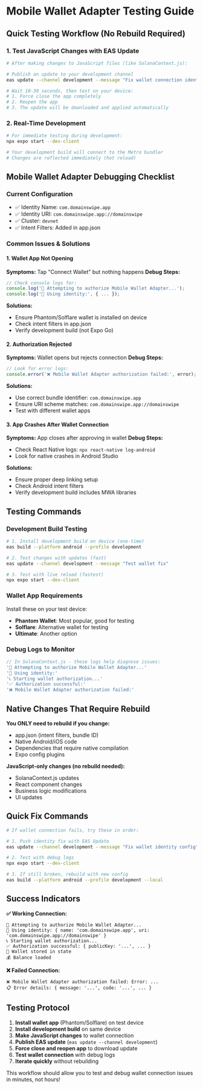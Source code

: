 # Mobile Wallet Adapter Testing Guide

## Quick Testing Workflow (No Rebuild Required)

### 1. Test JavaScript Changes with EAS Update

```bash
# After making changes to JavaScript files (like SolanaContext.js):

# Publish an update to your development channel
eas update --channel development --message "Fix wallet connection identity"

# Wait 10-30 seconds, then test on your device:
# 1. Force close the app completely
# 2. Reopen the app
# 3. The update will be downloaded and applied automatically
```

### 2. Real-Time Development

```bash
# For immediate testing during development:
npx expo start --dev-client

# Your development build will connect to the Metro bundler
# Changes are reflected immediately (hot reload)
```

## Mobile Wallet Adapter Debugging Checklist

### Current Configuration
- ✅ Identity Name: `com.domainswipe.app`
- ✅ Identity URI: `com.domainswipe.app://domainswipe`
- ✅ Cluster: `devnet`
- ✅ Intent Filters: Added in app.json

### Common Issues & Solutions

#### 1. **Wallet App Not Opening**
**Symptoms:** Tap "Connect Wallet" but nothing happens
**Debug Steps:**
```javascript
// Check console logs for:
console.log('🔄 Attempting to authorize Mobile Wallet Adapter...');
console.log('📱 Using identity:', { ... });
```

**Solutions:**
- Ensure Phantom/Solflare wallet is installed on device
- Check intent filters in app.json
- Verify development build (not Expo Go)

#### 2. **Authorization Rejected**
**Symptoms:** Wallet opens but rejects connection
**Debug Steps:**
```javascript
// Look for error logs:
console.error('❌ Mobile Wallet Adapter authorization failed:', error);
```

**Solutions:**
- Use correct bundle identifier: `com.domainswipe.app`
- Ensure URI scheme matches: `com.domainswipe.app://domainswipe`
- Test with different wallet apps

#### 3. **App Crashes After Wallet Connection**
**Symptoms:** App closes after approving in wallet
**Debug Steps:**
- Check React Native logs: `npx react-native log-android`
- Look for native crashes in Android Studio

**Solutions:**
- Ensure proper deep linking setup
- Check Android intent filters
- Verify development build includes MWA libraries

## Testing Commands

### Development Build Testing
```bash
# 1. Install development build on device (one-time)
eas build --platform android --profile development

# 2. Test changes with updates (fast)
eas update --channel development --message "Test wallet fix"

# 3. Test with live reload (fastest)
npx expo start --dev-client
```

### Wallet App Requirements
Install these on your test device:
- **Phantom Wallet**: Most popular, good for testing
- **Solflare**: Alternative wallet for testing
- **Ultimate**: Another option

### Debug Logs to Monitor
```javascript
// In SolanaContext.js - these logs help diagnose issues:
'🔄 Attempting to authorize Mobile Wallet Adapter...'
'📱 Using identity:'
'📞 Starting wallet authorization...'
'✅ Authorization successful:'
'❌ Mobile Wallet Adapter authorization failed:'
```

## Native Changes That Require Rebuild

**You ONLY need to rebuild if you change:**
- app.json (intent filters, bundle ID)
- Native Android/iOS code
- Dependencies that require native compilation
- Expo config plugins

**JavaScript-only changes (no rebuild needed):**
- SolanaContext.js updates
- React component changes
- Business logic modifications
- UI updates

## Quick Fix Commands

```bash
# If wallet connection fails, try these in order:

# 1. Push identity fix with EAS Update
eas update --channel development --message "Fix wallet identity config"

# 2. Test with debug logs
npx expo start --dev-client

# 3. If still broken, rebuild with new config
eas build --platform android --profile development --local
```

## Success Indicators

**✅ Working Connection:**
```
🔄 Attempting to authorize Mobile Wallet Adapter...
📱 Using identity: { name: 'com.domainswipe.app', uri: 'com.domainswipe.app://domainswipe' }
📞 Starting wallet authorization...
✅ Authorization successful: { publicKey: '...', ... }
💾 Wallet stored in state
💰 Balance loaded
```

**❌ Failed Connection:**
```
❌ Mobile Wallet Adapter authorization failed: Error: ...
📋 Error details: { message: '...', code: '...', ... }
```

## Testing Protocol

1. **Install wallet app** (Phantom/Solflare) on test device
2. **Install development build** on same device
3. **Make JavaScript changes** to wallet connection
4. **Publish EAS update** (`eas update --channel development`)
5. **Force close and reopen app** to download update
6. **Test wallet connection** with debug logs
7. **Iterate quickly** without rebuilding

This workflow should allow you to test and debug wallet connection issues in minutes, not hours! 